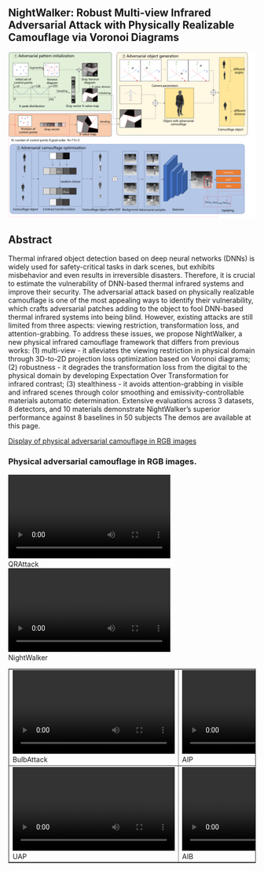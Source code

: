 ## NightWalker: Robust Multi-view Infrared Adversarial Attack with Physically Realizable Camouflage via Voronoi Diagrams

![alt text](pipline.png)



## Abstract
Thermal infrared object detection based on deep neural networks (DNNs) is widely used for safety-critical tasks in dark scenes, but exhibits misbehavior and even results in irreversible disasters. Therefore, it is crucial to estimate the vulnerability of DNN-based thermal infrared systems and improve their security. The adversarial attack based on physically realizable camouflage is one of the most appealing ways to identify their vulnerability, which crafts adversarial patches adding to the object to fool DNN-based thermal infrared systems into being blind. However, existing attacks are still limited from three aspects: viewing restriction, transformation loss, and attention-grabbing. To address these issues, we propose NightWalker, a new physical infrared camouflage framework that differs from previous works: (1) multi-view - it alleviates the viewing restriction in physical domain through 3D-to-2D projection loss optimization based on Voronoi diagrams; (2) robustness - it degrades the transformation loss from the digital to the physical domain by developing Expectation Over Transformation for infrared contrast; (3) stealthiness - it avoids attention-grabbing in visible and infrared scenes through color smoothing and emissivity-controllable materials automatic determination. Extensive evaluations across 3 datasets, 8 detectors, and 10 materials demonstrate NightWalker’s superior performance against 8 baselines in 50 subjects The demos are available at this page.


[Display of physical adversarial camouflage in RGB images](#visible) 
<a id="visible"></a>
### Physical adversarial camouflage in RGB images.
<table border="1">
    <tr>
        <td>
<video width="330" height="170" controls>
  <source src="VIS\smallbulb.mp4" type="video/mp4">
  Your browser does not support the video tag.
</video>
<figcaption>BulbAttack</figcaption>
        </td>
        <td>
<video  width="330" height="170" controls>
  <source src="VIS\AIP.mp4" type="video/mp4">
  Your browser does not support the video tag.
</video>
<figcaption>AIP</figcaption>
        </td>
        <td>
<video  width="330" height="170" controls>
  <source src="VIS\Hotcold.mp4" type="video/mp4">
  Your browser does not support the video tag.
</video>
<figcaption>HotColdBlock</figcaption>
        </td>
    </tr>
    <tr>
        <td>
<video  width="330" height="170" controls>
  <source src="VIS\UAP.mp4" type="video/mp4">
  Your browser does not support the video tag.
</video>
<figcaption>UAP</figcaption>
        </td>
        <td>
<video  width="330" height="170" controls>
  <source src="VIS\AIB.mp4" type="video/mp4">
  Your browser does not support the video tag.
</video>
<figcaption>AIB</figcaption>
        </td>
        <td>
<video  width="330" height="170" controls>
  <source src="VIS\ADVSticker.mp4" type="video/mp4">
  Your browser does not support the video tag.
</video>
<figcaption>ADVSticker</figcaption>
        </td>
    </tr>
<video  width="330" height="170" controls>
  <source src="VIS\QRCode.mp4" type="video/mp4">
  Your browser does not support the video tag.
</video>
<figcaption>QRAttack</figcaption>
        </td>
    </tr>
<video  width="330" height="170" controls>
  <source src="VIS\NightWalker.mp4" type="video/mp4">
  Your browser does not support the video tag.
</video>
<figcaption>NightWalker</figcaption>
        </td>
    </tr>
</table>


